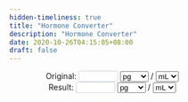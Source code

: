 ```yaml
---
hidden-timeliness: true
title: "Hormone Converter"
description: "Hormone Converter"
date: 2020-10-26T04:15:05+08:00
draft: false
---
```

<div style="
  position: relative;
  display: flex;
  flex-direction: column;
  ">
  <style>
    input {
      color: #495057;
      border: 1px solid #ced4da;
      border-radius: 0.25rem;
      /*transition: border-color 0.15s ease-in-out, box-shadow 0.15s ease-in-out;*/
      padding: 1px;
      height: 1.5em;
    }

    select {
      color: #495057;
      border: 1px solid #ced4da;
      border-radius: 0.25rem;
      /*transition: border-color 0.15s ease-in-out, box-shadow 0.15s ease-in-out;*/
      padding: 1px;
      height: 1.5em;
    }

    input:focus {
      color: #495057;
      outline: 0;
      border-image: url(/images/shadow-i.png) 30 30 stretch;
      border-image-width: 3px;
      border-image-outset: 0px;
    }
  </style>
  <div style="margin:auto;align-items:baseline">
    <span>Original: </span>
    <input type="text" id="val1" onkeyup="changed()" style="width: 10ex" />
    <select id="in1" oninput="changed()">
      <option value="1">pg</option>
      <option value="1000">ng</option>
      <option value="1000000">ug</option>
      <option value="mol">pmol</option>
      <option value="mol1000">nmol</option>
    </select>
    <span>/</span>
    <select id="in2" oninput="changed()">
      <option value="1">mL</option>
      <option value="100">dL</option>
      <option value="1000">L</option>
    </select>
    <select id="in3" oninput="changed()" style="visibility: hidden;">
      <option value="272.38">Estradiol (E2)</option>
      <option value="288.43">Testosterone</option>
      <option value="23000">Prolactin (PRL)</option>
      <option value="314.46">Progesterone (P4)</option>
    </select>
  </div>
  <div style="margin:auto;">
    <span>Result: </span>
    <input id="result" style="width: 10ex" value="" readonly="true" />
    <select id="out1" oninput="changed()">
      <option value="1">pg</option>
      <option value="1000">ng</option>
      <option value="1000000">ug</option>
      <option value="mol">pmol</option>
      <option value="mol1000">nmol</option>
    </select>
    <span>/</span>
    <select id="out2" oninput="changed()">
      <option value="1">mL</option>
      <option value="100">dL</option>
      <option value="1000">L</option>
    </select>
    <select id="iv" style="visibility: hidden">
      <option value="272.38">Estradiol (E2)</option>
      <option value="288.43">Testosterone</option>
      <option value="23000">Prolactin (PRL)</option>
      <option value="314.46">Progesterone (P4)</option>
    </select>
  </div>
</div>
<script type="text/javascript">
  function changed() {
    var val = Number(window.document.getElementById("val1").value);
    var in1 = window.document.getElementById("in1").value;
    var in2 = window.document.getElementById("in2").value;
    var in3 = Number(window.document.getElementById("in3").value);
    var out1 = window.document.getElementById("out1").value;
    var out2 = window.document.getElementById("out2").value;
    window.document.getElementById("in3").style.visibility = "hidden";
    switch (in1) {
      case "mol":
        window.document.getElementById("in3").style.visibility = "visible";
        val = val * in3;
        break;
      case "mol1000":
        window.document.getElementById("in3").style.visibility = "visible";
        val = val * 1000 * in3;
        break;
      default:
        //window.document.getElementById("in3").style.visibility = "hidden";
        val = val * Number(in1);
    }
    switch (out1) {
      case "mol":
        window.document.getElementById("in3").style.visibility = "visible";
        val = val / in3;
        break;
      case "mol1000":
        window.document.getElementById("in3").style.visibility = "visible";
        val = (val * 0.001) / in3;
        break;
      default:
        //window.document.getElementById("in3").style.visibility = "hidden";
        val = val / Number(out1);
    }
    val = (val * out2) / in2;
    if (isNaN(val)) {
      window.document.getElementById("result").value = "数值错误"; // output
    } else {
      window.document.getElementById("result").value = val; // output
    }
    return;
  }
</script>
